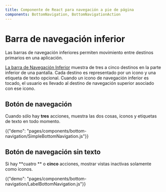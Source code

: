 ```yaml
---
title: Componente de React para navegación a pie de página
components: BottomNavigation, BottomNavigationAction
---
```


# Barra de navegación inferior

<p class="description">Las barras de navegación inferiores permiten movimiento entre destinos primarios en una aplicación.</p>

[La barra de Navegación Inferior](https://material.io/design/components/bottom-navigation.html) muestra de tres a cinco destinos en la parte inferior de una pantalla. Cada destino es representado por un icono y una etiqueta de texto opcional. Cuando un icono de navegación inferior es tocado, el usuario es llevado al destino de navegación superior asociado con ese icono.

## Botón de navegación

Cuando sólo hay **tres** acciones, muestra las dos cosas, iconos y etiquetas de texto en todo momento.

{{"demo": "pages/components/bottom-navigation/SimpleBottomNavigation.js"}}

## Botón de navegación sin texto

Si hay **cuatro ** o **cinco** acciones, mostrar vistas inactivas solamente como iconos.

{{"demo": "pages/components/bottom-navigation/LabelBottomNavigation.js"}}